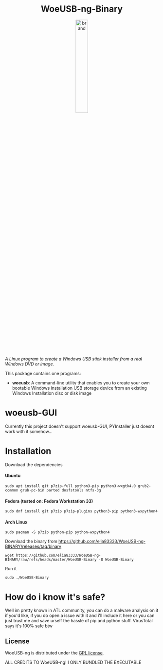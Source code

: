 <div align="center">
<h1>WoeUSB-ng-Binary</h1>
<img src=".github/woeusb-logo.png" alt="brand" width="28%" />
</div>

_A Linux program to create a Windows USB stick installer from a real Windows DVD or image._

This package contains one programs:

* **woeusb**: A command-line utility that enables you to create your own bootable Windows installation USB storage device from an existing Windows Installation disc or disk image

# woeusb-GUI

Currently this project doesn't support woeusb-GUI, PYInstaller just doesnt work with it somehow...

# Installation

Download the dependencies

#### Ubuntu

```shell
sudo apt install git p7zip-full python3-pip python3-wxgtk4.0 grub2-common grub-pc-bin parted dosfstools ntfs-3g
```

#### Fedora (tested on: Fedora Workstation 33)
```shell
sudo dnf install git p7zip p7zip-plugins python3-pip python3-wxpython4
```
#### Arch Linux
```shell
sudo pacman -S p7zip python-pip python-wxpython4
```

Download the binary from https://github.com/elia83333/WoeUSB-ng-BINARY/releases/tag/binary

```shell
wget https://github.com/elia83333/WoeUSB-ng-BINARY/raw/refs/heads/master/WoeUSB-Binary -O WoeUSB-Binary
```

Run it

```shell
sudo ./WoeUSB-Binary
```

# How do i know it's safe?

Well im pretty known in ATL community, you can do a malware analysis on it if you'd like, if you do open a issue with it and i'll include it here
or you can just trust me and save urself the hassle of pip and python stuff.
VirusTotal says it's 100% safe btw

## License
WoeUSB-ng is distributed under the [GPL license](https://github.com/WoeUSB/WoeUSB-ng/blob/master/COPYING).

ALL CREDITS TO WoeUSB-ng!
I ONLY BUNDLED THE EXECUTABLE
